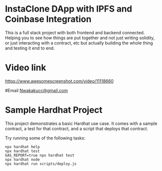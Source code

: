 # InstaClone DApp with IPFS and Coinbase Integration
This is a full stack project with both frontend and backend connected.
Helping you to see how things are put together and not just writing solidity, or just interacting with a contract, etc but actually building the whole thing and testing it end to end.

# Video link
https://www.awesomescreenshot.com/video/11118660

#Email
Nwakakucc@gmail.com


# Sample Hardhat Project

This project demonstrates a basic Hardhat use case. It comes with a sample contract, a test for that contract, and a script that deploys that contract.

Try running some of the following tasks:

```shell
npx hardhat help
npx hardhat test
GAS_REPORT=true npx hardhat test
npx hardhat node
npx hardhat run scripts/deploy.js
```
